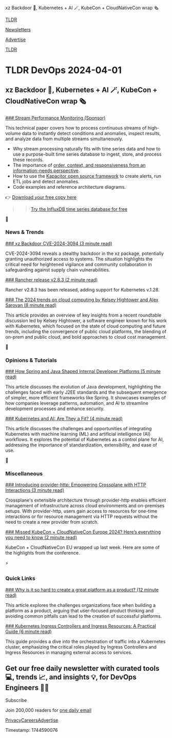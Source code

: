 xz Backdoor 🚪, Kubernetes + AI 🪄, KubeCon + CloudNativeCon wrap 🗞️

[TLDR](/)

[Newsletters](/newsletters)

[Advertise](https://advertise.tldr.tech/)

[TLDR](/)

# TLDR DevOps 2024-04-01

## xz Backdoor 🚪, Kubernetes + AI 🪄, KubeCon + CloudNativeCon wrap 🗞️

### 

[### Stream Performance Monitoring (Sponsor)](https://www.influxdata.com/stream-performance-monitoring-techpaper/?utm_source=vendor&amp;utm_medium=referral&amp;utm_campaign=2024-tldr_global&amp;utm_content=tp-stream)

This technical paper covers how to process continuous streams of high-volume data to instantly detect conditions and anomalies, inspect results, and analyze data from multiple streams simultaneously.

* Why stream processing naturally fits with time series data and how to use a purpose-built time series database to ingest, store, and process these records.
* The importance of [order, context, and responsiveness from an information-needs perspective](https://www.influxdata.com/stream-performance-monitoring-techpaper/?utm_source=vendor&utm_medium=referral&utm_campaign=2024-tldr_global&utm_content=tp-stream).
* How to use the [Kapacitor open source framework](https://www.influxdata.com/stream-performance-monitoring-techpaper/?utm_source=vendor&utm_medium=referral&utm_campaign=2024-tldr_global&utm_content=tp-stream) to create alerts, run ETL jobs and detect anomalies.
* Code examples and reference architecture diagrams.

👉 [Download your free copy here](https://www.influxdata.com/stream-performance-monitoring-techpaper/?utm_source=vendor&utm_medium=referral&utm_campaign=2024-tldr_global&utm_content=tp-stream)

>> [Try the InfluxDB time series database for free](https://www.influxdata.com/lp/why-influxdb-cloud/?utm_source=vendor&utm_medium=referral&utm_campaign=2024-tldr_global&utm_content=tp-stream)

📱

### News & Trends

[### xz Backdoor CVE-2024-3094 (3 minute read)](https://openssf.org/blog/2024/03/30/xz-backdoor-cve-2024-3094/?utm_source=tldrdevops)

CVE-2024-3094 reveals a stealthy backdoor in the xz package, potentially granting unauthorized access to systems. The situation highlights the critical need for heightened vigilance and community collaboration in safeguarding against supply chain vulnerabilities.

[### Rancher release v2.8.3 (2 minute read)](https://forums.rancher.com/t/rancher-release-v2-8-3/42856?utm_source=tldrdevops)

Rancher v2.8.3 has been released, adding support for Kubernetes v.1.28.

[### The 2024 trends on cloud computing by Kelsey Hightower and Alex Saroyan (8 minute read)](https://www.cncf.io/blog/2024/03/28/the-2024-trends-on-cloud-computing-by-kelsey-hightower-and-alex-saroyan/?utm_source=tldrdevops)

This article provides an overview of key insights from a recent roundtable discussion led by Kelsey Hightower, a software engineer known for his work with Kubernetes, which focused on the state of cloud computing and future trends, including the convergence of public cloud platforms, the blending of on-prem and public cloud, and bold approaches to cloud cost management.

🚀

### Opinions & Tutorials

[### How Spring and Java Shaped Internal Developer Platforms (5 minute read)](https://thenewstack.io/how-spring-and-java-shaped-internal-developer-platforms/?utm_source=tldrdevops)

This article discusses the evolution of Java development, highlighting the challenges faced with early J2EE standards and the subsequent emergence of simpler, more efficient frameworks like Spring. It showcases examples of how companies leverage patterns, automation, and AI to streamline development processes and enhance security.

[### Kubernetes and AI: Are They a Fit? (4 minute read)](https://thenewstack.io/kubernetes-and-ai-are-they-a-fit/?utm_source=tldrdevops)

This article discusses the challenges and opportunities of integrating Kubernetes with machine learning (ML) and artificial intelligence (AI) workflows. It explores the potential of Kubernetes as a control plane for AI, addressing the importance of standardization, extensibility, and ease of use.

🎁

### Miscellaneous

[### Introducing provider-http: Empowering Crossplane with HTTP Interactions (3 minute read)](https://blog.crossplane.io/introducing-provider-http-empowering-crossplane-with-http-interactions/?utm_source=tldrdevops)

Crossplane's extensible architecture through provider-http enables efficient management of infrastructure across cloud environments and on-premises setups. With provider-http, users gain access to resources for one-time interactions or for resource management via HTTP requests without the need to create a new provider from scratch.

[### Missed KubeCon + CloudNativeCon Europe 2024? Here’s everything you need to know (2 minute read)](https://www.cncf.io/blog/2024/03/28/missed-kubecon-cloudnativecon-europe-2024-heres-everything-you-need-to-know/?utm_source=tldrdevops)

KubeCon + CloudNativeCon EU wrapped up last week. Here are some of the highlights from the conference.

⚡️

### Quick Links

[### Why is it so hard to create a great platform as a product? (12 minute read)](https://platformengineering.org/blog/why-is-it-so-hard-to-create-a-great-platform-as-a-product?utm_source=tldrdevops)

This article explores the challenges organizations face when building a platform as a product, arguing that user-focused product thinking and avoiding common pitfalls can lead to the creation of successful platforms.

[### Kubernetes Ingress Controllers and Ingress Resources: A Practical Guide (6 minute read)](https://overcast.blog/kubernetes-ingress-controllers-and-ingress-resources-a-practical-guide-7a709dec3e4b?utm_source=tldrdevops)

This guide provides a dive into the orchestration of traffic into a Kubernetes cluster, emphasizing the critical roles played by Ingress Controllers and Ingress Resources in managing external access to services.

## Get our free daily newsletter with curated tools 💻, trends 📈, and insights 💡, for DevOps Engineers 👨‍💻

Subscribe

Join 200,000 readers for [one daily email](/api/latest/devops)

[Privacy](/privacy)[Careers](https://jobs.ashbyhq.com/tldr.tech)[Advertise](/devops/advertise)

Timestamp: 1744590076